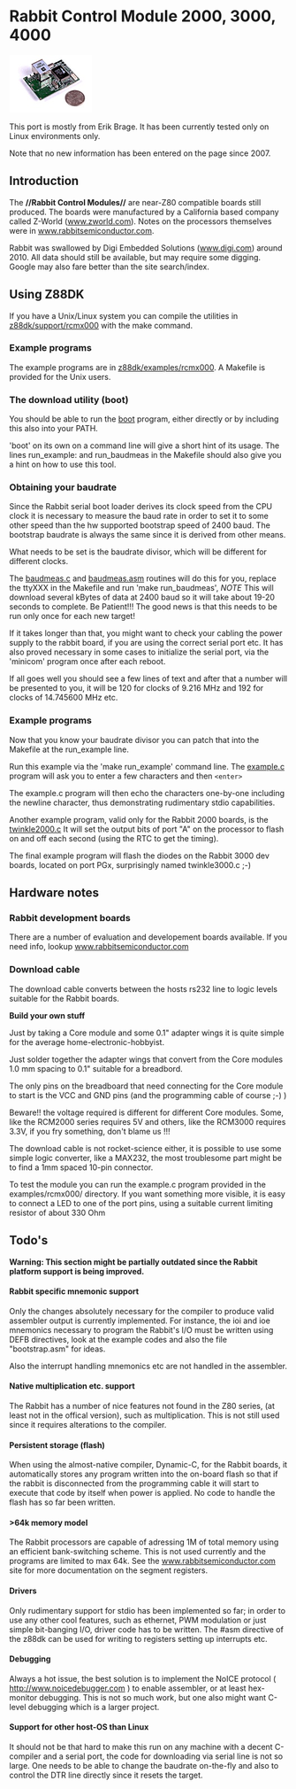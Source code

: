 #  Rabbit Control Module 2000, 3000, 4000

![](images/platform/rcm2200.jpg)


This port is mostly from Erik Brage.
It has been currently tested only on Linux environments only.

Note that no new information has been entered on the page since 2007.

## Introduction

The **//Rabbit Control Modules//** are near-Z80 compatible boards still produced.
The boards were manufactured by a California based company called Z-World (www.zworld.com).
Notes on the processors themselves were in www.rabbitsemiconductor.com.

Rabbit was swallowed by Digi Embedded Solutions (www.digi.com) around 2010.
All data should still be available, but may require some digging.
Google may also fare better than the site search/index.


## Using Z88DK

If you have a Unix/Linux system you can compile the utilities in [z88dk/support/rcmx000](https://raw.githubusercontent.com/z88dk/z88dk/master/support/rcmx000/) with the make command.



### Example programs

The example programs are in [z88dk/examples/rcmx000](https://raw.githubusercontent.com/z88dk/z88dk/master/examples/rcmx000/).
A Makefile is provided for the Unix users.





### The download utility (boot)

You should be able to run the [boot](https://raw.githubusercontent.com/z88dk/z88dk/master/support/rcmx000/boot.c?view=markup) program, either directly or by including this also into your PATH.

'boot' on its own on a command line will give a short hint of its usage.
The lines run_example: and run_baudmeas in the Makefile should also give you a hint on how to use this tool.


### Obtaining your baudrate

Since the Rabbit serial boot loader derives its clock speed from the CPU clock it is necessary to measure the baud rate in order to set it to some other speed than the hw supported bootstrap speed of 2400 baud.  The bootstrap baudrate is always the same since it is derived from other means.

What needs to be set is the baudrate divisor, which will be different for different clocks.

The [baudmeas.c](https://raw.githubusercontent.com/z88dk/z88dk/master/support/rcmx000/baudmeas.c?view=markup) and [baudmeas.asm](https://raw.githubusercontent.com/z88dk/z88dk/master/support/rcmx000/baudmeas.asm?view=markup) routines will do this for you, replace the ttyXXX in the Makefile and run 'make run_baudmeas', *NOTE* This will download several kBytes of data at 2400 baud so it will take about 19-20 seconds to complete.   Be Patient!!!   The good news is that this needs to be run only once for each new target!

If it takes longer than that, you might want to check your cabling the power supply to the rabbit board, if you are using the correct serial port etc.   It has also proved necessary in some cases to initialize the serial port, via the 'minicom' program once after each reboot.

If all goes well you should see a few lines of text and after that a number will be presented to you, it will be 120 for clocks of 9.216 MHz and 192 for clocks of 14.745600 MHz etc.


### Example programs

Now that you know your baudrate divisor you can patch that into the Makefile at the run_example line.

Run this example via the 'make run_example' command line. The [example.c](https://raw.githubusercontent.com/z88dk/z88dk/master/examples/rcmx000/example.c?view=markup) program will ask you to enter a few characters and then `<enter>`

The example.c program will then echo the characters one-by-one including the newline character, thus demonstrating rudimentary stdio capabilities.

Another example program, valid only for the Rabbit 2000 boards, is the [twinkle2000.c](https://raw.githubusercontent.com/z88dk/z88dk/master/examples/rcmx000/twinkle2000.c?view=markup) It will set the output bits of port "A" on the processor to flash on and off each second (using the RTC to get the timing).

The final example program will flash the diodes on the Rabbit 3000 dev boards, located on port PGx, surprisingly named twinkle3000.c ;-)



## Hardware notes


### Rabbit development boards

There are a number of evaluation and developement boards available.
If you need info, lookup www.rabbitsemiconductor.com


### Download cable

The download cable converts between the hosts rs232 line to logic levels suitable for the Rabbit boards.


**Build your own stuff**

Just by taking a Core module and some 0.1" adapter wings it is quite simple for the average home-electronic-hobbyist.

Just solder together the adapter wings that convert from the Core modules 1.0 mm spacing to 0.1" suitable for a breadbord.

The only pins on the breadboard that need connecting for the Core module to start is the VCC and GND pins (and the programming cable of course ;-) )

Beware!! the voltage required is different for different Core modules.
Some, like the RCM2000 series requires 5V and others, like the RCM3000 requires 3.3V, if you fry something, don't blame us !!!

The download cable is not rocket-science either, it is possible to use some simple logic converter, like a MAX232, the most troublesome part might be to find a 1mm spaced 10-pin connector.

To test the module you can run the example.c program provided in the examples/rcmx000/ directory.   If you want something more visible, it is easy to connect a LED to one of the port pins, using a suitable current limiting resistor of about 330 Ohm


## Todo's

**Warning:  This section might be partially outdated since the Rabbit platform support is being improved.**



#### Rabbit specific mnemonic support

Only the changes absolutely necessary for the compiler to produce valid assembler output is currently implemented.
For instance, the ioi and ioe mnemonics necessary to program the Rabbit's I/O must be written using DEFB directives, look at the example codes and also the file "bootstrap.asm" for ideas.

Also the interrupt handling mnemonics etc are not handled in the assembler.

#### Native multiplication etc. support

The Rabbit has a number of nice features not found in the Z80 series, (at least not in the offical version), such as multiplication.  This is not still used since it requires alterations to the compiler.

#### Persistent storage (flash)

When using the almost-native compiler, Dynamic-C, for the Rabbit boards, it automatically stores any program written into the on-board flash so that if the rabbit is disconnected from the programming cable it will start to execute that code by itself when power is applied.   No code to handle the flash has so far been written.

#### >64k memory model

The Rabbit processors are capable of adressing 1M of total memory using an efficient bank-switching scheme.  This is not used currently and the programs are limited to max 64k.
See the www.rabbitsemiconductor.com site for more documentation on the segment registers.

#### Drivers

Only rudimentary support for stdio has been implemented so far; in order to use any other cool features, such as ethernet, PWM modulation or just simple bit-banging I/O, driver code has to be written. The #asm directive of the z88dk can be used for writing to registers setting up interrupts etc.

#### Debugging

Always a hot issue, the best solution is to implement the NoICE protocol ( http://www.noicedebugger.com ) to enable assembler, or at least hex-monitor debugging.
This is not so much work, but one also might want C-level debugging which is a larger project.

#### Support for other host-OS than Linux

It should not be that hard to make this run on any machine with a decent C-compiler and a serial port, the code for downloading via serial line is not so large.  One needs to be able to change the baudrate on-the-fly and also to control the DTR line directly since it resets the target.

